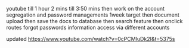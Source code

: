youtube till 1 hour 2 mins
till 3:50 mins then work on the account segregation and password managements
1week target
then document upload
then save the docs to database
then search feature
then onclick routes
forgot passwords
information access via different accounts

updated
https://www.youtube.com/watch?v=0cPCMIuDk2I&t=5375s